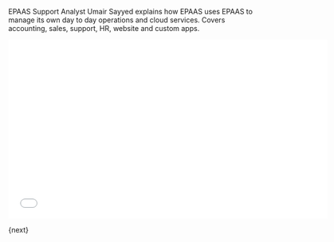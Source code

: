 EPAAS Support Analyst Umair Sayyed explains how EPAAS uses EPAAS to manage its own day to day operations and cloud services. Covers accounting, sales, support, HR, website and custom apps.

<iframe width="640" height="360" src="//www.youtube.com/embed/b6r7WxJMfFA" frameborder="0" allowfullscreen></iframe>

{next}
